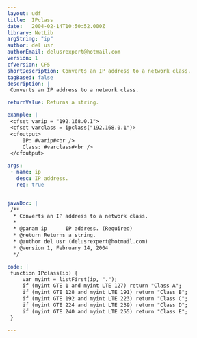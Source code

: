 ```yaml
---
layout: udf
title:  IPclass
date:   2004-02-14T10:50:52.000Z
library: NetLib
argString: "ip"
author: del usr
authorEmail: delusrexpert@hotmail.com
version: 1
cfVersion: CF5
shortDescription: Converts an IP address to a network class.
tagBased: false
description: |
 Converts an IP address to a network class.

returnValue: Returns a string.

example: |
 <cfset varip = "192.168.0.1">
 <cfset varclass = ipclass("192.168.0.1")>
 <cfoutput>
     IP: #varip#<br />
     Class: #varclass#<br />
 </cfoutput>

args:
 - name: ip
   desc: IP address.
   req: true


javaDoc: |
 /**
  * Converts an IP address to a network class.
  * 
  * @param ip      IP address. (Required)
  * @return Returns a string. 
  * @author del usr (delusrexpert@hotmail.com) 
  * @version 1, February 14, 2004 
  */

code: |
 function IPclass(ip) {
     var myint = listFirst(ip, ".");
     if (myint GTE 1 and myint LTE 127) return "Class A";
     if (myint GTE 128 and myint LTE 191) return "Class B";
     if (myint GTE 192 and myint LTE 223) return "Class C";
     if (myint GTE 224 and myint LTE 239) return "Class D";
     if (myint GTE 240 and myint LTE 255) return "Class E";
 }

---
```


